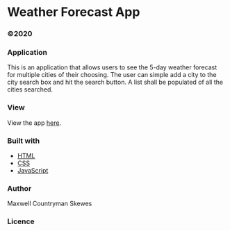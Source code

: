 # Weather Forecast App
### ©2020

### Application
This is an application that allows users to see the 5-day weather forecast for multiple cities of their choosing. The user can simple add a city to the city search box and hit the search button. A list shall be populated of all the cities searched.

### View
View the app [here](https://maxskewes.github.io/Weather-Forcast/).

### Built with
* [HTML](https://html.com/)
* [CSS](https://www.w3schools.com/Css/)
* [JavaScript](https://www.javascript.com/)

### Author
Maxwell Countryman Skewes

### Licence


